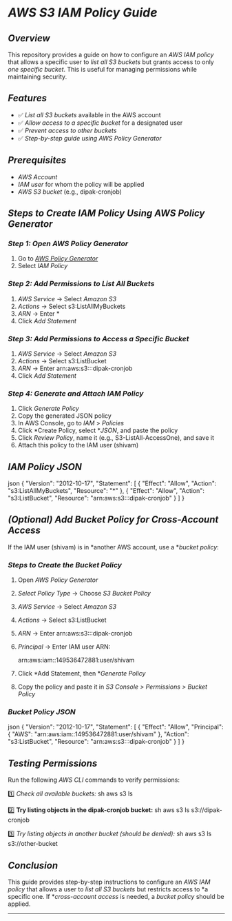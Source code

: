 # *AWS S3 IAM Policy Guide*

## *Overview*
This repository provides a guide on how to configure an *AWS IAM policy* that allows a specific user to *list all S3 buckets* but grants access to only *one specific bucket*. This is useful for managing permissions while maintaining security.

## *Features*
- ✅ *List all S3 buckets* available in the AWS account
- ✅ *Allow access to a specific bucket* for a designated user
- ✅ *Prevent access to other buckets*
- ✅ *Step-by-step guide using AWS Policy Generator*

## *Prerequisites*
- *AWS Account*
- *IAM user* for whom the policy will be applied
- *AWS S3 bucket* (e.g., dipak-cronjob)

## *Steps to Create IAM Policy Using AWS Policy Generator*

### *Step 1: Open AWS Policy Generator*
1. Go to *[AWS Policy Generator](https://awspolicygen.s3.amazonaws.com/policygen.html)*
2. Select *IAM Policy*

### *Step 2: Add Permissions to List All Buckets*
1. *AWS Service* → Select *Amazon S3*
2. *Actions* → Select s3:ListAllMyBuckets
3. *ARN* → Enter *
4. Click *Add Statement*

### *Step 3: Add Permissions to Access a Specific Bucket*
1. *AWS Service* → Select *Amazon S3*
2. *Actions* → Select s3:ListBucket
3. *ARN* → Enter arn:aws:s3:::dipak-cronjob
4. Click *Add Statement*

### *Step 4: Generate and Attach IAM Policy*
1. Click *Generate Policy*
2. Copy the generated JSON policy
3. In AWS Console, go to *IAM* > *Policies*
4. Click *Create Policy, select **JSON*, and paste the policy
5. Click *Review Policy*, name it (e.g., S3-ListAll-AccessOne), and save it
6. Attach this policy to the IAM user (shivam)

## *IAM Policy JSON*
json
{
    "Version": "2012-10-17",
    "Statement": [
        {
            "Effect": "Allow",
            "Action": "s3:ListAllMyBuckets",
            "Resource": "*"
        },
        {
            "Effect": "Allow",
            "Action": "s3:ListBucket",
            "Resource": "arn:aws:s3:::dipak-cronjob"
        }
    ]
}


## *(Optional) Add Bucket Policy for Cross-Account Access*
If the IAM user (shivam) is in *another AWS account, use a **bucket policy*:

### *Steps to Create the Bucket Policy*
1. Open *AWS Policy Generator*
2. *Select Policy Type* → Choose *S3 Bucket Policy*
3. *AWS Service* → Select *Amazon S3*
4. *Actions* → Select s3:ListBucket
5. *ARN* → Enter arn:aws:s3:::dipak-cronjob
6. *Principal* → Enter IAM user ARN:
   
   arn:aws:iam::149536472881:user/shivam
   
7. Click *Add Statement, then **Generate Policy*
8. Copy the policy and paste it in *S3 Console > Permissions > Bucket Policy*

### *Bucket Policy JSON*
json
{
    "Version": "2012-10-17",
    "Statement": [
        {
            "Effect": "Allow",
            "Principal": {
                "AWS": "arn:aws:iam::149536472881:user/shivam"
            },
            "Action": "s3:ListBucket",
            "Resource": "arn:aws:s3:::dipak-cronjob"
        }
    ]
}


## *Testing Permissions*
Run the following *AWS CLI* commands to verify permissions:

1️⃣ *Check all available buckets:*
sh
aws s3 ls


2️⃣ **Try listing objects in the dipak-cronjob bucket:**
sh
aws s3 ls s3://dipak-cronjob


3️⃣ *Try listing objects in another bucket (should be denied):*
sh
aws s3 ls s3://other-bucket


## *Conclusion*
This guide provides step-by-step instructions to configure an *AWS IAM policy* that allows a user to *list all S3 buckets* but restricts access to *a specific one. If **cross-account access* is needed, a *bucket policy* should be applied.

---


